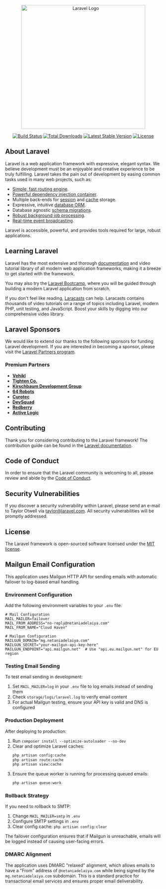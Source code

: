 <p align="center"><a href="https://laravel.com" target="_blank"><img src="https://raw.githubusercontent.com/laravel/art/master/logo-lockup/5%20SVG/2%20CMYK/1%20Full%20Color/laravel-logolockup-cmyk-red.svg" width="400" alt="Laravel Logo"></a></p>

<p align="center">
<a href="https://github.com/laravel/framework/actions"><img src="https://github.com/laravel/framework/workflows/tests/badge.svg" alt="Build Status"></a>
<a href="https://packagist.org/packages/laravel/framework"><img src="https://img.shields.io/packagist/dt/laravel/framework" alt="Total Downloads"></a>
<a href="https://packagist.org/packages/laravel/framework"><img src="https://img.shields.io/packagist/v/laravel/framework" alt="Latest Stable Version"></a>
<a href="https://packagist.org/packages/laravel/framework"><img src="https://img.shields.io/packagist/l/laravel/framework" alt="License"></a>
</p>

## About Laravel

Laravel is a web application framework with expressive, elegant syntax. We believe development must be an enjoyable and creative experience to be truly fulfilling. Laravel takes the pain out of development by easing common tasks used in many web projects, such as:

- [Simple, fast routing engine](https://laravel.com/docs/routing).
- [Powerful dependency injection container](https://laravel.com/docs/container).
- Multiple back-ends for [session](https://laravel.com/docs/session) and [cache](https://laravel.com/docs/cache) storage.
- Expressive, intuitive [database ORM](https://laravel.com/docs/eloquent).
- Database agnostic [schema migrations](https://laravel.com/docs/migrations).
- [Robust background job processing](https://laravel.com/docs/queues).
- [Real-time event broadcasting](https://laravel.com/docs/broadcasting).

Laravel is accessible, powerful, and provides tools required for large, robust applications.

## Learning Laravel

Laravel has the most extensive and thorough [documentation](https://laravel.com/docs) and video tutorial library of all modern web application frameworks, making it a breeze to get started with the framework.

You may also try the [Laravel Bootcamp](https://bootcamp.laravel.com), where you will be guided through building a modern Laravel application from scratch.

If you don't feel like reading, [Laracasts](https://laracasts.com) can help. Laracasts contains thousands of video tutorials on a range of topics including Laravel, modern PHP, unit testing, and JavaScript. Boost your skills by digging into our comprehensive video library.

## Laravel Sponsors

We would like to extend our thanks to the following sponsors for funding Laravel development. If you are interested in becoming a sponsor, please visit the [Laravel Partners program](https://partners.laravel.com).

### Premium Partners

- **[Vehikl](https://vehikl.com)**
- **[Tighten Co.](https://tighten.co)**
- **[Kirschbaum Development Group](https://kirschbaumdevelopment.com)**
- **[64 Robots](https://64robots.com)**
- **[Curotec](https://www.curotec.com/services/technologies/laravel)**
- **[DevSquad](https://devsquad.com/hire-laravel-developers)**
- **[Redberry](https://redberry.international/laravel-development)**
- **[Active Logic](https://activelogic.com)**

## Contributing

Thank you for considering contributing to the Laravel framework! The contribution guide can be found in the [Laravel documentation](https://laravel.com/docs/contributions).

## Code of Conduct

In order to ensure that the Laravel community is welcoming to all, please review and abide by the [Code of Conduct](https://laravel.com/docs/contributions#code-of-conduct).

## Security Vulnerabilities

If you discover a security vulnerability within Laravel, please send an e-mail to Taylor Otwell via [taylor@laravel.com](mailto:taylor@laravel.com). All security vulnerabilities will be promptly addressed.

## License

The Laravel framework is open-sourced software licensed under the [MIT license](https://opensource.org/licenses/MIT).

## Mailgun Email Configuration

This application uses Mailgun HTTP API for sending emails with automatic failover to log-based email handling.

### Environment Configuration

Add the following environment variables to your `.env` file:

```env
# Mail Configuration
MAIL_MAILER=failover
MAIL_FROM_ADDRESS="no-reply@netaniadelaiya.com"
MAIL_FROM_NAME="Cloud Haven"

# Mailgun Configuration
MAILGUN_DOMAIN="mg.netaniadelaiya.com"
MAILGUN_SECRET="your-mailgun-api-key-here"
MAILGUN_ENDPOINT="api.mailgun.net"  # Use "api.eu.mailgun.net" for EU region
```

### Testing Email Sending

To test email sending in development:

1. Set `MAIL_MAILER=log` in your `.env` file to log emails instead of sending them
2. Check `storage/logs/laravel.log` to verify email content
3. For actual Mailgun testing, ensure your API key is valid and DNS is configured

### Production Deployment

After deploying to production:

1. Run `composer install --optimize-autoloader --no-dev`
2. Clear and optimize Laravel caches:
   ```bash
   php artisan config:cache
   php artisan route:cache
   php artisan view:cache
   ```
3. Ensure the queue worker is running for processing queued emails:
   ```bash
   php artisan queue:work
   ```

### Rollback Strategy

If you need to rollback to SMTP:

1. Change `MAIL_MAILER=smtp` in `.env`
2. Configure SMTP settings in `.env`
3. Clear config cache: `php artisan config:clear`

The failover configuration ensures that if Mailgun is unreachable, emails will be logged instead of causing user-facing errors.

### DMARC Alignment

The application uses DMARC "relaxed" alignment, which allows emails to have a "From" address of `@netaniadelaiya.com` while being signed by the `mg.netaniadelaiya.com` subdomain. This is a standard practice for transactional email services and ensures proper email deliverability.
